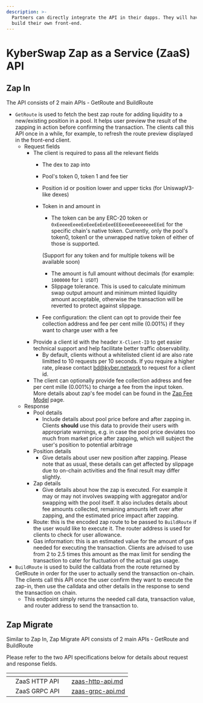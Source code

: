 ```yaml
---
description: >-
  Partners can directly integrate the API in their dapps. They will have to
  build their own front-end.
---
```


# KyberSwap Zap as a Service (ZaaS) API

## Zap In

The API consists of 2 main APIs - GetRoute and BuildRoute

* `GetRoute` is used to fetch the best zap route for adding liquidity to a new/existing position in a pool. It helps user preview the result of the zapping in action before confirming the transaction. The clients call this API once in a while, for example, to refresh the route preview displayed in the front-end client.
  * Request fields
    * The client is required to pass all the relevant fields
      * The dex to zap into
      * Pool's token 0, token 1 and fee tier
      * Position id or position lower and upper ticks (for UniswapV3-like dexes)
      *   Token in and amount in

          * The token can be any ERC-20 token or `0xEeeeeEeeeEeEeeEeEeEeeEEEeeeeEeeeeeeeEEeE` for the specific chain's native token. Currently, only the pool's token0, token1 or the unwrapped native token of either of those is supported.

          (Support for any token and for multiple tokens will be available soon)

          * The amount is full amount without decimals (for example: `1000000` for `1 USDT`)
          * Slippage tolerance. This is used to calculate minimum swap output amount and minimum minted liquidity amount acceptable, otherwise the transaction will be reverted to protect against slippage.
      * Fee configuration: the client can opt to provide their fee collection address and fee per cent mille (0.001%) if they want to charge user with a fee
    * Provide a client id with the header `X-Client-ID` to get easier technical support and help facilitate better traffic observability.
      * By default, clients without a whitelisted client id are also rate limitted to 10 requests per 10 seconds. If you require a higher rate, please contact bd@kyber.network to request for a client id.
    * The client can optionally provide fee collection address and fee per cent mille (0.001%) to charge a fee from the input token. More details about zap's fee model can be found in the [Zap Fee Model](../zap-fee-model.md) page.
  * Response
    * Pool details
      * Include details about pool price before and after zapping in. Clients **should** use this data to provide their users with appropriate warnings, e.g. in case the pool price deviates too much from market price after zapping, which will subject the user's position to potential arbitrage
    * Position details
      * Give details about user new position after zapping. Please note that as usual, these details can get affected by slippage due to on-chain activities and the final result may differ slightly.
    * Zap details
      * Give details about how the zap is executed. For example it may or may not involves swapping with aggregator and/or swapping with the pool itself. It also includes details about fee amounts collected, remaining amounts left over after zapping, and the estimated price impact after zapping.
    * Route: this is the encoded zap route to be passed to `BuildRoute` if the user would like to execute it. The router address is used for clients to check for user allowance.
    * Gas information: this is an estimated value for the amount of gas needed for executing the transaction. Clients are advised to use from 2 to 2.5 times this amount as the max limit for sending the transaction to cater for fluctuation of the actual gas usage.
* `BuildRoute` is used to build the calldata from the route returned by GetRoute in order for the user to actually send the transaction on-chain. The clients call this API once the user confirm they want to execute the zap-in, then use the calldata and other details in the response to send the transaction on chain.
  * This endpoint simply returns the needed call data, transaction value, and router address to send the transaction to.



## Zap Migrate

Similar to Zap In, Zap Migrate API consists of 2 main APIs - GetRoute and BuildRoute

Please refer to the two API specifications below for details about request and response fields.



<table data-view="cards"><thead><tr><th></th><th></th><th></th><th data-hidden data-card-target data-type="content-ref"></th></tr></thead><tbody><tr><td></td><td>ZaaS HTTP API</td><td></td><td><a href="zaas-http-api.md">zaas-http-api.md</a></td></tr><tr><td></td><td>ZaaS GRPC API</td><td></td><td><a href="zaas-grpc-api.md">zaas-grpc-api.md</a></td></tr></tbody></table>
